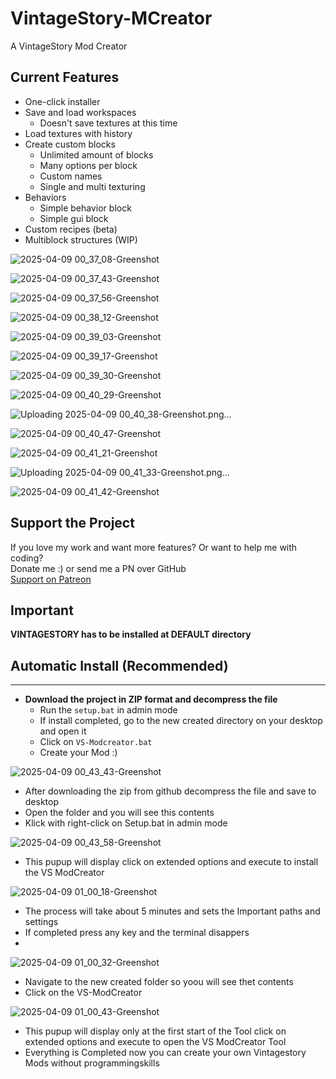 # VintageStory-MCreator
A VintageStory Mod Creator

## Current Features
- One-click installer
- Save and load workspaces
  - Doesn't save textures at this time
- Load textures with history
- Create custom blocks
  - Unlimited amount of blocks
  - Many options per block
  - Custom names
  - Single and multi texturing
- Behaviors
  - Simple behavior block
  - Simple gui block
- Custom recipes (beta)
- Multiblock structures (WIP)

![2025-04-09 00_37_08-Greenshot](https://github.com/user-attachments/assets/7b3f76b1-c627-4e4c-a642-bfd99ca2aff9)

![2025-04-09 00_37_43-Greenshot](https://github.com/user-attachments/assets/d51a4e0d-87df-4f3e-b198-7e40d42f5f95)

![2025-04-09 00_37_56-Greenshot](https://github.com/user-attachments/assets/c7fad874-549f-4475-98f6-8d15bc2fce97)

![2025-04-09 00_38_12-Greenshot](https://github.com/user-attachments/assets/ebcd2d7c-0363-4945-b01f-398a0a0b447d)

![2025-04-09 00_39_03-Greenshot](https://github.com/user-attachments/assets/45a50ba8-6aca-4ca0-b7be-a4bead627333)

![2025-04-09 00_39_17-Greenshot](https://github.com/user-attachments/assets/90b60a07-8c6c-459d-a25f-f9e71348164b)

![2025-04-09 00_39_30-Greenshot](https://github.com/user-attachments/assets/4d8d50fb-b52c-483b-88c8-859303630d9b)

![2025-04-09 00_40_29-Greenshot](https://github.com/user-attachments/assets/e348eed0-51fd-4b41-9d81-448c2cb6789e)

![Uploading 2025-04-09 00_40_38-Greenshot.png…]()

![2025-04-09 00_40_47-Greenshot](https://github.com/user-attachments/assets/09a5ea73-eaa8-4e00-a8ab-b10dd0c15cd4)

![2025-04-09 00_41_21-Greenshot](https://github.com/user-attachments/assets/93f4461a-2340-4f25-9e1e-43a79122ee97)

![Uploading 2025-04-09 00_41_33-Greenshot.png…]()

![2025-04-09 00_41_42-Greenshot](https://github.com/user-attachments/assets/2b8c796e-de6f-4175-b815-f8b1a6240970)

## Support the Project
If you love my work and want more features? Or want to help me with coding?  
Donate me :) or send me a PN over GitHub  
[Support on Patreon](https://www.patreon.com/posts/123403572?pr=true)

## Important
**VINTAGESTORY has to be installed at DEFAULT directory**

## Automatic Install (Recommended)
_______________________________________________________________________________________________

- **Download the project in ZIP format and decompress the file**
  - Run the `setup.bat` in admin mode
  - If install completed, go to the new created directory on your desktop and open it
  - Click on `VS-Modcreator.bat`
  - Create your Mod :)

![2025-04-09 00_43_43-Greenshot](https://github.com/user-attachments/assets/1a56f98a-cf3b-4f28-87af-33757de47f4e)
- After downloading the zip from github decompress the file and save to desktop
- Open the folder and you will see this contents
- Klick with right-click on Setup.bat in admin mode

![2025-04-09 00_43_58-Greenshot](https://github.com/user-attachments/assets/0f27a138-9022-4201-b97e-0a25be51600d)
- This pupup will display click on extended options and execute to install the VS ModCreator

![2025-04-09 01_00_18-Greenshot](https://github.com/user-attachments/assets/688727a3-e62b-44c0-b6c2-af918d0680fc)
- The process will take about 5 minutes and sets the Important paths and settings
- If completed press any key and the terminal disappers
- 
![2025-04-09 01_00_32-Greenshot](https://github.com/user-attachments/assets/ef4e4358-ee1c-4964-a180-1de89635b49c)
- Navigate to the new created folder so yoou will see thet contents
- Click on the VS-ModCreator

![2025-04-09 01_00_43-Greenshot](https://github.com/user-attachments/assets/0ada7e38-5dc7-445d-b6f0-fca30c2b6688)
- This pupup will display only at the first start of the Tool click on extended options and execute to open the VS ModCreator Tool
- Everything is Completed now you can create your own Vintagestory Mods without programmingskills

